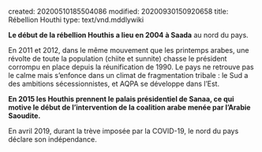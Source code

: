 created: 20200510185504086
modified: 20200930150920658
title: Rébellion Houthi
type: text/vnd.mddlywiki

**Le début de la rébellion Houthis a lieu en 2004 à Saada** au nord du pays.

En 2011 et 2012, dans le même mouvement que les printemps arabes, une révolte de toute la population (chiite et sunnite) chasse le président corrompu en place depuis la réunification de 1990. Le pays ne retrouve pas le calme mais s’enfonce dans un climat de fragmentation tribale : le Sud a des ambitions sécessionnistes, et AQPA se développe dans l’Est. 

**En 2015 les Houthis prennent le palais présidentiel de Sanaa, ce qui motive le début de l’intervention de la coalition arabe menée par l’Arabie Saoudite.**

En avril 2019, durant la trève imposée par la COVID-19, le nord du pays déclare son indépendance. 